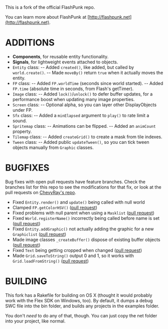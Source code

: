 ﻿This is a fork of the official FlashPunk repo.

You can learn more about FlashPunk at
[http://flashpunk.net](http://flashpunk.net).

ADDITIONS
=========

- **Components**, for reusable entity functionality.
- **Signals**, for lightweight events attached to objects.
- `Entity` class:
    -- Added `created()`, like added, but called by `world.create()`.
    -- Made `moveBy()` return `true` when it actually moves the entity.
- `FP` class:
    -- Added `FP.worldTime` (seconds since world started).
    -- Added `FP.time` (absolute time in seconds, from Flash's getTimer).
- `Image` class:
    -- Added `lock()`/`unlock()` to defer buffer updates, for a performance
       boost when updating many image properties.
- `Screen` class:
    -- Optional alpha, so you can layer other DisplayObjects under FP.
- `Sfx` class:
    -- Added a `minElapsed` argument to `play()` to rate limit a sound.
- `Spritemap` class:
    -- Animations can be flipped.
    -- Added an `animCount` property.
- `Tilemap` class:
    -- Added `createGrid()` to create a mask from tile indexes.
- `Tween` class:
    -- Added public `updateTween()`, so you can tick tween objects manually
       from `Graphic` classes.

BUGFIXES
========

Bug fixes with open pull requests have feature branches. Check the branches
list for this repo to see the modifications for that fix, or look at the pull
requests on [ChevyRay's repo](https://github.com/ChevyRay/FlashPunk/pulls).

- Fixed `Entity.render()` and `update()` being called with null world
- Clamped `FP.getColorHSV()` ([pull request](https://github.com/ChevyRay/FlashPunk/pull/77))
- Fixed problems with null parent when using a `Masklist` ([pull request](https://github.com/ChevyRay/FlashPunk/pull/68))
- Fixed `World.registerName()` incorrectly being called before name is set ([pull request](https://github.com/ChevyRay/FlashPunk/pull/73))
- Fixed `Entity.addGraphic()` not actually adding the graphic for a new `Graphiclist` ([pull request](https://github.com/ChevyRay/FlashPunk/pull/72))
- Made image classes `_createBuffer()` dispose of existing buffer objects ([pull request](https://github.com/ChevyRay/FlashPunk/pull/71))
- Fixed `Text` being getting cropped when changed ([pull request](https://github.com/ChevyRay/FlashPunk/pull/70))
- Made `Grid.saveToString()` output 0 and 1, so it works with `Grid.loadFromString()` ([pull request](https://github.com/ChevyRay/FlashPunk/pull/69))

BUILDING
========

This fork has a Rakefile for building on OS X (thought it would probably work
with the Flex SDK on Windows, too). By default, it dumps a debug SWC file
into the bin folder, and builds any projects in the examples folder.

You don't *need* to do any of that, though. You can just copy the net folder
into your project, like normal.
